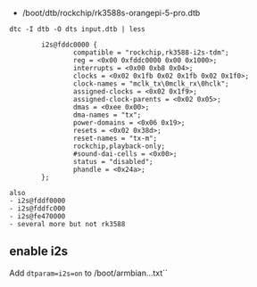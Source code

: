 - /boot/dtb/rockchip/rk3588s-orangepi-5-pro.dtb

``dtc -I dtb -O dts input.dtb | less``

```
        i2s@fddc0000 {
                compatible = "rockchip,rk3588-i2s-tdm";
                reg = <0x00 0xfddc0000 0x00 0x1000>;
                interrupts = <0x00 0xb8 0x04>;
                clocks = <0x02 0x1fb 0x02 0x1fb 0x02 0x1f0>;
                clock-names = "mclk_tx\0mclk_rx\0hclk";
                assigned-clocks = <0x02 0x1f9>;
                assigned-clock-parents = <0x02 0x05>;
                dmas = <0xee 0x00>;
                dma-names = "tx";
                power-domains = <0x06 0x19>;
                resets = <0x02 0x38d>;
                reset-names = "tx-m";
                rockchip,playback-only;
                #sound-dai-cells = <0x00>;
                status = "disabled";
                phandle = <0x24a>;
        };

also
- i2s@fddf0000
- i2s@fddfc000
- i2s@fe470000
- several more but not rk3588
```

## enable i2s
Add ``dtparam=i2s=on`` to /boot/armbian...txt``
